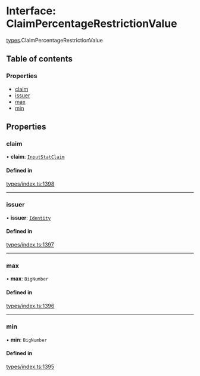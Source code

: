 # Interface: ClaimPercentageRestrictionValue

[types](../wiki/types).ClaimPercentageRestrictionValue

## Table of contents

### Properties

- [claim](../wiki/types.ClaimPercentageRestrictionValue#claim)
- [issuer](../wiki/types.ClaimPercentageRestrictionValue#issuer)
- [max](../wiki/types.ClaimPercentageRestrictionValue#max)
- [min](../wiki/types.ClaimPercentageRestrictionValue#min)

## Properties

### claim

• **claim**: [`InputStatClaim`](../wiki/types#inputstatclaim)

#### Defined in

[types/index.ts:1398](https://github.com/PolymeshAssociation/polymesh-sdk/blob/07b115c8/src/types/index.ts#L1398)

___

### issuer

• **issuer**: [`Identity`](../wiki/api.entities.Identity.Identity)

#### Defined in

[types/index.ts:1397](https://github.com/PolymeshAssociation/polymesh-sdk/blob/07b115c8/src/types/index.ts#L1397)

___

### max

• **max**: `BigNumber`

#### Defined in

[types/index.ts:1396](https://github.com/PolymeshAssociation/polymesh-sdk/blob/07b115c8/src/types/index.ts#L1396)

___

### min

• **min**: `BigNumber`

#### Defined in

[types/index.ts:1395](https://github.com/PolymeshAssociation/polymesh-sdk/blob/07b115c8/src/types/index.ts#L1395)
